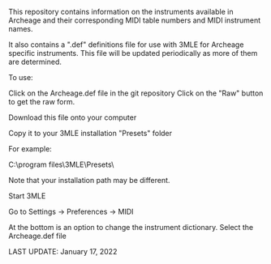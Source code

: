 This repository contains information on the instruments available in Archeage and their corresponding MIDI table numbers and MIDI instrument names.

It also contains a ".def" definitions file for use with 3MLE for Archeage specific instruments.  This file will be updated periodically as more of them are determined.

To use:

Click on the Archeage.def file in the git repository
Click on the "Raw" button to get the raw form.

Download this file onto your computer

Copy it to your 3MLE installation "Presets" folder

For example:

C:\program files\3MLE\Presets\

Note that your installation path may be different.

Start 3MLE

Go to Settings -> Preferences -> MIDI

At the bottom is an option to change the instrument dictionary.  Select the Archeage.def file

LAST UPDATE: January 17, 2022
